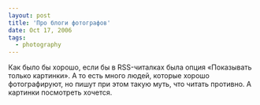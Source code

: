 ```yaml
---
layout: post
title: 'Про блоги фотографов'
date: Oct 17, 2006
tags:
  - photography
---
```


Как было бы хорошо, если бы в RSS-читалках была опция «Показывать только картинки». А то есть много людей, которые хорошо фотографируют, но пишут при этом такую муть, что читать противно. А картинки посмотреть хочется.
